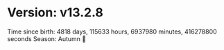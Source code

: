 # Version: v13.2.8
Time since birth: 4818 days, 115633 hours, 6937980 minutes, 416278800 seconds
Season: Autumn 🍁
